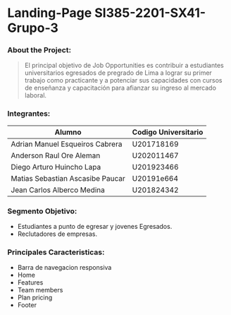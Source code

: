 # Landing-Page SI385-2201-SX41-Grupo-3

### About the Project:
> El principal objetivo de Job Opportunities es contribuir a estudiantes universitarios egresados de pregrado de Lima a lograr su primer trabajo como practicante y a potenciar sus capacidades con cursos de enseñanza y capacitación para afianzar su ingreso al mercado laboral.

### Integrantes:

   | Alumno                           | Codigo Universitario |
   |------------------------------|-----------------------|
   | Adrian Manuel Esqueiros Cabrera  | U201718169           |
   | Anderson Raul Ore Aleman         | U202011467           |
   | Diego Arturo Huincho Lapa        | U201923466           |
   | Matias Sebastian Ascasibe Paucar | U20191e664           |
   | Jean Carlos Alberco Medina       | U201824342           |

### Segmento Objetivo:
 * Estudiantes a punto de egresar y jovenes Egresados.
 * Reclutadores de empresas.

### Principales Caracteristicas: 
 * Barra de navegacion responsiva
 * Home
 * Features
 * Team members
 * Plan pricing
 * Footer
